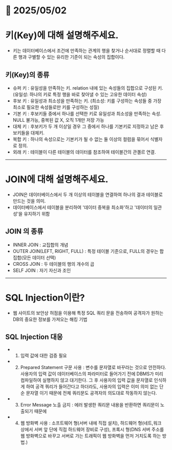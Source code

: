 # 📅 2025/05/02
# 키(Key)에 대해 설명해주세요.
- 키는 데이터베이스에서 조건에 만족하는 관계의 행을 찾거나 순서대로 정렬할 때 다른 행과 구별할 수 있는 유리한 기준이 되는 속성의 집합이다.

## 키(Key)의 종류
- 슈퍼 키 : 유일성을 만족하는 키. relation 내에 있는 속성들의 집합으로 구성된 키. (유일성: 하나의 키로 특정 행을 바로 찾아낼 수 있는 고유한 데이터 속성)
- 후보 키 : 유일성과 최소성을 만족하는 키. (최소성: 키를 구성하는 속성들 중 가장 최소로 필요한 속성들로만 키를 구성하는 성질)
- 기본 키 : 후보키들 중에서 하나를 선택한 키로 유일성과 최소성을 만족하는 속성. NULL 불가능, 중복된 값 X, 오직 1개만 저장 가능
- 대체 키 : 후보키가 두 개 이상일 경우 그 중에서 하나를 기본키로 지정하고 남은 후보키들을 대체키. 
- 복합 키 : 하나의 속성으로는 기본키가 될 수 없는 둘 이상의 컬럼을 묶어서 식별자로 정의.
- 외래 키 : 테이블이 다른 테이블의 데이터를 참조하여 테이블간의 관곌르 연결. 

---

# JOIN에 대해 설명해주세요.
- JOIN은 데이터베이스에서 두 개 이상의 테이블을 연결하여 하나의 결과 테이블로 만드는 것을 의미. 
- 데이터베이스에서 테이블을 분리하여 '데이터 중복을 최소화'하고 '데이터의 일관성'을 유지하기 위함

## JOIN 의 종류
- INNER JOIN : 교집합의 개념 
- OUTER JOIN(LEFT, RIGHT, FULL) : 특정 테이블 기준으로, FULL의 경우는 합집합(모든 데이터 선택) 
- CROSS JOIN : 두 테이블의 행의 개수의 곱
- SELF JOIN : 자기 자신과 조인

---  

# SQL Injection이란?
- 웹 사이트의 보안상 허점을 이용해 특정 SQL 쿼리 문을 전송하여 공격자가 원하는 DB의 중요한 정보를 가져오는 해킹 기법

## SQL Injection 대응
- 1. 입력 값에 대한 검증 필요
- 2. Prepared Statement 구문 사용 : 변수를 문자열로 바꾸라는 것으로 안전하다. 사용자의 입력 값이 데이터베이스의 파라미터로 들어가기 전에 DBMS가 미리 컴파일하여 실행하지 않고 대기한다. 그 후 사용자의 입력 값을 문자열로 인식하게 하여 공격 쿼리가 들어간다고 하더라도, 사용자의 입력은 이미 의미 없는 단순 문자열 이기 때문에 전체 쿼리문도 공격자의 의도대로 작동하지 않는다.
- 3. Error Message 노출 금지 : 에러 발생한 쿼리문 내용을 반환하면 쿼리문이 노출되기 때문에
- 4. 웹 방화벽 사용 : 소프트웨어 형(서버 내에 직접 설치), 하드웨어 형(네트,워크 상에서 서버 앞 단에 직접 하드웨어 장비로 구성), 프록시 형(DNS 서버 주소를 웹 방화벽으로 바꾸고 서버로 가는 트래픽이 웹 방화벽을 먼저 거치도록 하는 방법.)